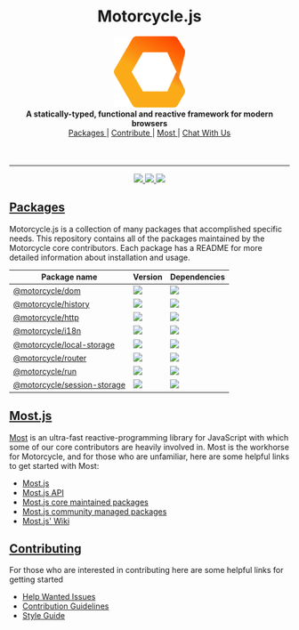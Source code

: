 <h1 align='center'>Motorcycle.js</h1>

<div align='center'>
  <img src='.assets/logo.png' width='128' />
</div>

<div align='center'>
  <strong>A statically-typed, functional and reactive framework for modern browsers</strong>
</div>

<div align='center'>
  <a href='#packages'>
    Packages
  </a>
  <span> | </span>
  <a href="#contributing", target='_blank'>
    Contribute
  </a>
  <span> | </span>
  <a href='#most'>
    Most
  </a>
  <span> | </span>
  <a href="https://gitter.im/motorcyclejs/motorcyclejs" target='_blank'>
    Chat With Us
  </a>
</div>

<hr style='margin-top: 50px'/>

<div align='center'>
  <a href='https://travis-ci.org/motorcyclejs/motorcyclejs'>
    <img src="https://travis-ci.org/motorcyclejs/motorcyclejs.svg?branch=master" />
  </a>
  <a href='https://github.com/staltz/comver'>
    <img src='https://img.shields.io/badge/ComVer-compliant-brightgreen.svg' />
  </a>
  <a href='https://opensource.org/licenses/MIT'>
    <img src='https://img.shields.io/badge/License-MIT-brightgreen.svg' />
  </a>
</div>

<a href='#packages'>
  <h2 class='title'>Packages</h2>
</a>

Motorcycle.js is a collection of many packages that accomplished specific needs.
This repository contains all of the packages maintained by the Motorcycle core
contributors. Each package has a README for more detailed information about
installation and usage.

<table>
  <thead>
    <tr>
      <th>Package name</th>
      <th>Version</th>
      <th>Dependencies</th>
    </tr>
  </thead>
  <tbody>
    <tr>
      <td>
        <a href="https://github.com/motorcyclejs/motorcyclejs/tree/master/dom">
          @motorcycle/dom
        </a>
      </td>
      <td>
        <a href="https://github.com/motorcyclejs/motorcyclejs/tree/master/dom/CHANGELOG.md">
          <img src='https://img.shields.io/npm/v/@motorcycle/dom.svg'>
        </a>
      </td>
      <td>
        <a href='https://david-dm.org/motorcyclejs/motorcyclejs?path=dom'>
          <img src='https://david-dm.org/motorcyclejs/motorcyclejs.svg?path=dom' />
        </a>
      </td>
    </tr>
    <tr>
      <td>
        <a href="https://github.com/motorcyclejs/motorcyclejs/tree/master/history">
          @motorcycle/history
        </a>
      </td>
      <td>
        <a href="https://github.com/motorcyclejs/motorcyclejs/tree/master/history/CHANGELOG.md">
          <img src='https://img.shields.io/npm/v/@motorcycle/history.svg'>
        </a>
      </td>
      <td>
        <a href='https://david-dm.org/motorcyclejs/motorcyclejs?path=history'>
          <img src='https://david-dm.org/motorcyclejs/motorcyclejs.svg?path=history' />
        </a>
      </td>
    </tr>
    <tr>
      <td>
        <a href="https://github.com/motorcyclejs/motorcyclejs/tree/master/http">
          @motorcycle/http
        </a>
      </td>
      <td>
        <a href="https://github.com/motorcyclejs/motorcyclejs/tree/master/http/CHANGELOG.md">
          <img src='https://img.shields.io/npm/v/@motorcycle/http.svg'>
        </a>
      </td>
      <td>
        <a href='https://david-dm.org/motorcyclejs/motorcyclejs?path=http'>
          <img src='https://david-dm.org/motorcyclejs/motorcyclejs.svg?path=http' />
        </a>
      </td>
    </tr>
    <tr>
      <td>
        <a href="https://github.com/motorcyclejs/motorcyclejs/tree/master/i18n">
          @motorcycle/i18n
        </a>
      </td>
      <td>
        <a href="https://github.com/motorcyclejs/motorcyclejs/tree/master/i18n/CHANGELOG.md">
          <img src='https://img.shields.io/npm/v/@motorcycle/i18n.svg'>
        </a>
      </td>
      <td>
        <a href='https://david-dm.org/motorcyclejs/motorcyclejs?path=i18n'>
          <img src='https://david-dm.org/motorcyclejs/motorcyclejs.svg?path=i18n' />
        </a>
      </td>
    </tr>
    <tr>
      <td>
        <a href="https://github.com/motorcyclejs/motorcyclejs/tree/master/local-storage">
          @motorcycle/local-storage
        </a>
      </td>
      <td>
        <a href="https://github.com/motorcyclejs/motorcyclejs/tree/master/local-storage/CHANGELOG.md">
          <img src='https://img.shields.io/npm/v/@motorcycle/local-storage.svg'>
        </a>
      </td>
      <td>
        <a href='https://david-dm.org/motorcyclejs/motorcyclejs?path=local-storage'>
          <img src='https://david-dm.org/motorcyclejs/motorcyclejs.svg?path=local-storage' />
        </a>
      </td>
    </tr>
    <tr>
      <td>
        <a href="https://github.com/motorcyclejs/motorcyclejs/tree/master/router">
          @motorcycle/router
        </a>
      </td>
      <td>
        <a href="https://github.com/motorcyclejs/motorcyclejs/tree/master/router/CHANGELOG.md">
          <img src='https://img.shields.io/npm/v/@motorcycle/router.svg'>
        </a>
      </td>
      <td>
        <a href='https://david-dm.org/motorcyclejs/motorcyclejs?path=router'>
          <img src='https://david-dm.org/motorcyclejs/motorcyclejs.svg?path=router' />
        </a>
      </td>
    </tr>
    <tr>
      <td>
        <a href="https://github.com/motorcyclejs/motorcyclejs/tree/master/run">
          @motorcycle/run
        </a>
      </td>
      <td>
        <a href="https://github.com/motorcyclejs/motorcyclejs/tree/master/run/CHANGELOG.md">
          <img src='https://img.shields.io/npm/v/@motorcycle/run.svg'>
        </a>
      </td>
      <td>
        <a href='https://david-dm.org/motorcyclejs/motorcyclejs?path=run'>
          <img src='https://david-dm.org/motorcyclejs/motorcyclejs.svg?path=run' />
        </a>
      </td>
    </tr>
    <tr>
      <td>
        <a href="https://github.com/motorcyclejs/motorcyclejs/tree/master/session-storage">
          @motorcycle/session-storage
        </a>
      </td>
      <td>
        <a href="https://github.com/motorcyclejs/motorcyclejs/tree/master/session-storage/CHANGELOG.md">
          <img src='https://img.shields.io/npm/v/@motorcycle/session-storage.svg'>
        </a>
      </td>
      <td>
        <a href='https://david-dm.org/motorcyclejs/motorcyclejs?path=session-storage'>
          <img src='https://david-dm.org/motorcyclejs/motorcyclejs.svg?path=session-storage' />
        </a>
      </td>
    </tr>
  </tbody>
</table>

<a href='#most'>
  <h2>Most.js</h2>
</a>

[Most](https://github.com/cujojs/most) is an ultra-fast
reactive-programming library for JavaScript with which some of our core
contributors are heavily involved in. Most is the workhorse for
Motorcycle, and for those who are unfamiliar, here are some helpful links to
get started with Most:

- [Most.js](https://github.com/cujojs/most)
- [Most.js API](https://github.com/cujojs/most/blob/master/docs/api.md)
- [Most.js core maintained packages](https://github.com/mostjs)
- [Most.js community managed packages](https://github.com/mostjs-community)
- [Most.js' Wiki](https://github.com/cujojs/most/wiki)

<a href='#contributing'>
  <h2>Contributing</h2>
</a>

For those who are interested in contributing here are some helpful links
for getting started

- [Help Wanted Issues](https://github.com/motorcyclejs/motorcyclejs/issues?q=is%3Aopen+is%3Aissue+label%3A%22Status%3A+Help+Wanted%22)
- [Contribution Guidelines](https://github.com/motorcyclejs/motorcyclejs/tree/master/CONTRIBUTING.md)
- [Style Guide](https://github.com/motorcyclejs/motorcyclejs/tree/master/STYLE_GUIDE.md)